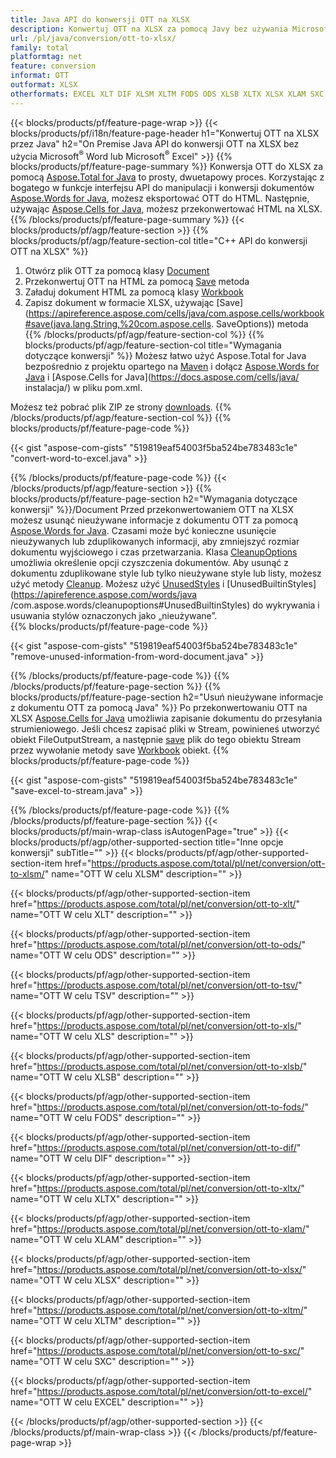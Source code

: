 ```yaml
---
title: Java API do konwersji OTT na XLSX
description: Konwertuj OTT na XLSX za pomocą Javy bez używania Microsoft Word lub Microsoft Excel
url: /pl/java/conversion/ott-to-xlsx/
family: total
platformtag: net
feature: conversion
informat: OTT
outformat: XLSX
otherformats: EXCEL XLT DIF XLSM XLTM FODS ODS XLSB XLTX XLSX XLAM SXC XLS TSV
---
```

{{< blocks/products/pf/feature-page-wrap >}}
{{< blocks/products/pf/i18n/feature-page-header h1="Konwertuj OTT na XLSX przez Java" h2="On Premise Java API do konwersji OTT na XLSX bez użycia Microsoft<sup>&reg;</sup> Word lub Microsoft<sup>&reg;</sup> Excel" >}}
{{% blocks/products/pf/feature-page-summary %}}
Konwersja OTT do XLSX za pomocą [Aspose.Total for Java](https://products.aspose.com/total/java/) to prosty, dwuetapowy proces. Korzystając z bogatego w funkcje interfejsu API do manipulacji i konwersji dokumentów [Aspose.Words for Java](https://products.aspose.com/words/java/), możesz eksportować OTT do HTML. Następnie, używając [Aspose.Cells for Java](https://products.aspose.com/cells/java/), możesz przekonwertować HTML na XLSX.
{{% /blocks/products/pf/feature-page-summary  %}}
{{< blocks/products/pf/agp/feature-section >}}
{{% blocks/products/pf/agp/feature-section-col title="C++ API do konwersji OTT na XLSX" %}}
1. Otwórz plik OTT za pomocą klasy [Document](https://apireference.aspose.com/words/java/com.aspose.words/Document)
2. Przekonwertuj OTT na HTML za pomocą [Save](https://apireference.aspose.com/words/java/com.aspose.words/Document#save(java.lang.String,com.aspose.words.SaveOptions) ) metoda
3. Załaduj dokument HTML za pomocą klasy [Workbook](https://apireference.aspose.com/cells/java/com.aspose.cells/Workbook)
4. Zapisz dokument w formacie XLSX, używając [Save](https://apireference.aspose.com/cells/java/com.aspose.cells/workbook#save(java.lang.String,%20com.aspose.cells. SaveOptions)) metoda
{{% /blocks/products/pf/agp/feature-section-col %}}
{{% blocks/products/pf/agp/feature-section-col title="Wymagania dotyczące konwersji" %}}
Możesz łatwo użyć Aspose.Total for Java bezpośrednio z projektu opartego na [Maven](https://repository.aspose.com/webapp/#/artifacts/browse/tree/General/repo/com/aspose/aspose-total) i dołącz [Aspose.Words for Java](https://docs.aspose.com/words/java/installation/) i [Aspose.Cells for Java](https://docs.aspose.com/cells/java/ instalacja/) w pliku pom.xml.

Możesz też pobrać plik ZIP ze strony [downloads](https://downloads.aspose.com/total/java).
{{% /blocks/products/pf/agp/feature-section-col %}}
{{% blocks/products/pf/feature-page-code %}}

{{< gist "aspose-com-gists" "519819eaf54003f5ba524be783483c1e" "convert-word-to-excel.java" >}}


{{% /blocks/products/pf/feature-page-code %}}
{{< /blocks/products/pf/agp/feature-section >}}
{{% blocks/products/pf/feature-page-section  h2="Wymagania dotyczące konwersji" %}}/Document
Przed przekonwertowaniem OTT na XLSX możesz usunąć nieużywane informacje z dokumentu OTT za pomocą [Aspose.Words for Java](https://products.aspose.com/words/java/). Czasami może być konieczne usunięcie nieużywanych lub zduplikowanych informacji, aby zmniejszyć rozmiar dokumentu wyjściowego i czas przetwarzania. Klasa [CleanupOptions](https://apireference.aspose.com/words/java/com.aspose.words/CleanupOptions) umożliwia określenie opcji czyszczenia dokumentów. Aby usunąć z dokumentu zduplikowane style lub tylko nieużywane style lub listy, możesz użyć metody [Cleanup](https://apireference.aspose.com/words/java/com.aspose.words/Document#cleanup()). Możesz użyć [UnusedStyles](https://apireference.aspose.com/words/java/com.aspose.words/cleanupoptions#UnusedStyles) i [UnusedBuiltinStyles](https://apireference.aspose.com/words/java /com.aspose.words/cleanupoptions#UnusedBuiltinStyles) do wykrywania i usuwania stylów oznaczonych jako „nieużywane”.  
{{% blocks/products/pf/feature-page-code %}}

{{< gist "aspose-com-gists" "519819eaf54003f5ba524be783483c1e" "remove-unused-information-from-word-document.java" >}}

{{% /blocks/products/pf/feature-page-code  %}}
{{% /blocks/products/pf/feature-page-section %}}
{{% blocks/products/pf/feature-page-section  h2="Usuń nieużywane informacje z dokumentu OTT za pomocą Java" %}}
Po przekonwertowaniu OTT na XLSX [Aspose.Cells for Java](https://products.aspose.com/cells/java/) umożliwia zapisanie dokumentu do przesyłania strumieniowego. Jeśli chcesz zapisać pliki w Stream, powinieneś utworzyć obiekt FileOutputStream, a następnie [save](https://apireference.aspose.com/cells/java/com.aspose.cells/workbook#save(java.io.OutputStream.%20com.aspose.cells.SaveOptions)) plik do tego obiektu Stream przez wywołanie metody save [Workbook](https://apireference.aspose.com/cells/java/com.aspose.cells/Workbook) obiekt. 
{{% blocks/products/pf/feature-page-code %}}

{{< gist "aspose-com-gists" "519819eaf54003f5ba524be783483c1e" "save-excel-to-stream.java" >}}

{{% /blocks/products/pf/feature-page-code  %}}
{{% /blocks/products/pf/feature-page-section %}}
{{< blocks/products/pf/main-wrap-class isAutogenPage="true" >}}
{{< blocks/products/pf/agp/other-supported-section title="Inne opcje konwersji" subTitle="" >}}
{{< blocks/products/pf/agp/other-supported-section-item href="https://products.aspose.com/total/pl/net/conversion/ott-to-xlsm/" name="OTT W celu XLSM" description="" >}}

{{< blocks/products/pf/agp/other-supported-section-item href="https://products.aspose.com/total/pl/net/conversion/ott-to-xlt/" name="OTT W celu XLT" description="" >}}

{{< blocks/products/pf/agp/other-supported-section-item href="https://products.aspose.com/total/pl/net/conversion/ott-to-ods/" name="OTT W celu ODS" description="" >}}

{{< blocks/products/pf/agp/other-supported-section-item href="https://products.aspose.com/total/pl/net/conversion/ott-to-tsv/" name="OTT W celu TSV" description="" >}}

{{< blocks/products/pf/agp/other-supported-section-item href="https://products.aspose.com/total/pl/net/conversion/ott-to-xls/" name="OTT W celu XLS" description="" >}}

{{< blocks/products/pf/agp/other-supported-section-item href="https://products.aspose.com/total/pl/net/conversion/ott-to-xlsb/" name="OTT W celu XLSB" description="" >}}

{{< blocks/products/pf/agp/other-supported-section-item href="https://products.aspose.com/total/pl/net/conversion/ott-to-fods/" name="OTT W celu FODS" description="" >}}

{{< blocks/products/pf/agp/other-supported-section-item href="https://products.aspose.com/total/pl/net/conversion/ott-to-dif/" name="OTT W celu DIF" description="" >}}

{{< blocks/products/pf/agp/other-supported-section-item href="https://products.aspose.com/total/pl/net/conversion/ott-to-xltx/" name="OTT W celu XLTX" description="" >}}

{{< blocks/products/pf/agp/other-supported-section-item href="https://products.aspose.com/total/pl/net/conversion/ott-to-xlam/" name="OTT W celu XLAM" description="" >}}

{{< blocks/products/pf/agp/other-supported-section-item href="https://products.aspose.com/total/pl/net/conversion/ott-to-xlsx/" name="OTT W celu XLSX" description="" >}}

{{< blocks/products/pf/agp/other-supported-section-item href="https://products.aspose.com/total/pl/net/conversion/ott-to-xltm/" name="OTT W celu XLTM" description="" >}}

{{< blocks/products/pf/agp/other-supported-section-item href="https://products.aspose.com/total/pl/net/conversion/ott-to-sxc/" name="OTT W celu SXC" description="" >}}

{{< blocks/products/pf/agp/other-supported-section-item href="https://products.aspose.com/total/pl/net/conversion/ott-to-excel/" name="OTT W celu EXCEL" description="" >}}


{{< /blocks/products/pf/agp/other-supported-section >}}
{{< /blocks/products/pf/main-wrap-class >}}
{{< /blocks/products/pf/feature-page-wrap >}}